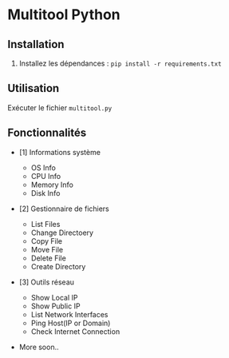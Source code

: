 # Multitool Python

## Installation
1. Installez les dépendances : `pip install -r requirements.txt`

## Utilisation
Exécuter le fichier `multitool.py`

## Fonctionnalités
- [1] Informations système
  * OS Info
  * CPU Info
  * Memory Info
  * Disk Info
  
- [2] Gestionnaire de fichiers
  * List Files
  * Change Directoery
  * Copy File
  * Move File
  * Delete File
  * Create Directory
  
- [3] Outils réseau
  * Show Local IP
  * Show Public IP
  * List Network Interfaces
  * Ping Host(IP or Domain)
  * Check Internet Connection
- More soon..

